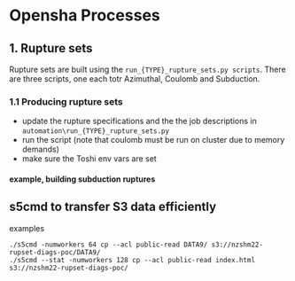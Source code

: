 
# Opensha Processes

## 1. Rupture sets

Rupture sets are built using the `run_{TYPE}_rupture_sets.py scripts`. There are three scripts, one each totr Azimuthal, Coulomb and Subduction.

### 1.1 Producing rupture sets

 - update the rupture specifications and the the job descriptions in `automation\run_{TYPE}_rupture_sets.py`
 - run the script (note that coulomb must be run on cluster due to memory demands)
 - make sure the Toshi env vars are set

#### example, building subduction ruptures



## s5cmd to transfer S3 data efficiently

examples

```
./s5cmd -numworkers 64 cp --acl public-read DATA9/ s3://nzshm22-rupset-diags-poc/DATA9/
./s5cmd --stat -numworkers 128 cp --acl public-read index.html s3://nzshm22-rupset-diags-poc/
```
